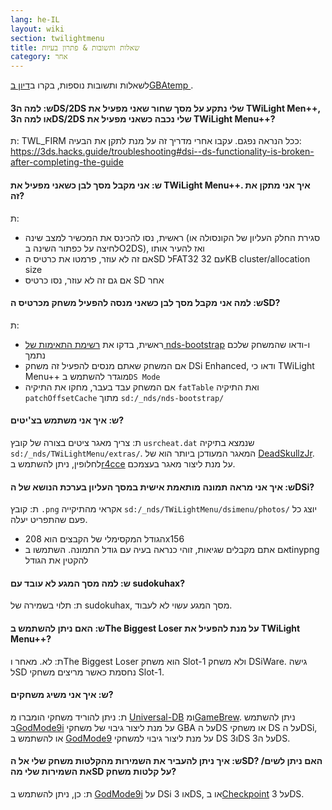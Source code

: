 ```yaml
---
lang: he-IL
layout: wiki
section: twilightmenu
title: שאלות ותשובות & פתרון בעיות
category: אחר
---
```


לשאלות ותשובות נוספות, בקרו ב[דיון בGBAtemp ](https://gbatemp.net/threads/ds-i-3ds-twilight-menu-gui-for-ds-i-games-and-ds-i-menu-replacement.472200/).

#### ש: למה ה3DS/2DS שלי נתקע על מסך שחור שאני מפעיל את TWiLight Men++, או למה ה3DS/2DS שלי נכבה כשאני מפעיל את TWiLight Menu++?
ת: TWL_FIRM ככל הנראה נפגם. עקבו אחרי מדריך זה על מנת לתקן את הבעיה: https://3ds.hacks.guide/troubleshooting#dsi--ds-functionality-is-broken-after-completing-the-guide

#### ש: אני מקבל מסך לבן כשאני מפעיל את TWiLight Menu++. איך אני מתקן את זה?
ת:
- ראשית, נסו להכינס את המכשיר למצב שינה (סגירת החלק העליון של הקונסולה או לחיצה על כפתור השינה בO2DS), ואז להעיר אותו
- אם זה לא עוזר, פרמטו את כרטיס הSD לFAT32 עם 32KB cluster/allocation size
- אם גם זה לא עוזר, נסו כרטיס SD אחר

#### ש: למה אני מקבל מסך לבן כשאני מנסה להפעיל משחק מכרטיס הSD?
ת:
- ראשית, בדקו את [רשימת התאימות של nds-bootstrap](https://docs.google.com/spreadsheets/d/1LRTkXOUXraTMjg1eedz_f7b5jiuyMv2x6e_jY_nyHSc/htmlview#gid=0) ו-ודאו שהמשחק שלכם נתמך
- אם המשחק שאתם מנסים להפעיל זה משחק DSi Enhanced, ודאו כי TWiLight Menu++ מוגדר להשתמש ב`DS Mode`
- אם המשחק עבד בעבר, מחקו את התיקיה `fatTable` ואת התיקיה `patchOffsetCache` מתוך `sd:/_nds/nds-bootstrap/`

#### ש: איך אני משתמש בצ'יטים?
ת: צריך מאגר ציטים בצורה של קובץ `usrcheat.dat` שנמצא בתיקיה `sd:/_nds/TWiLightMenu/extras/`. המאגר המעודכן ביותר הוא של [DeadSkullzJr](https://gbatemp.net/threads/deadskullzjrs-flashcart-cheat-databases.488711/). לחלופין, ניתן להשתמש ב[r4cce](http://hp.vector.co.jp/authors/VA013928/soft_en.html) על מנת ליצור מאגר בעצמכם.

#### ש: איך אני מראה תמונה מותאמת אישית במסך העליון בערכת הנושא של הDSi?
ת: קובץ `.png` אקראי מהתיקייה `sd:/_nds/TWiLightMenu/dsimenu/photos/` יוצג כל פעם שהתפריט יעלה.

- הגודל המקסימלי של הקבצים הוא 208x156
- אם אתם מקבלים שגיאות, זוהי כנראה בעיה עם גודל התמונה. השתמשו בtinypng להקטין את הגודל

#### ש: למה מסך המגע לא עובד עם sudokuhax?
ת: תלוי בשמירה של sudokuhax, מסך המגע עשוי לא לעבוד.

#### ש: האם ניתן להשתמש בThe Biggest Loser על מנת להפעיל את TWiLight Menu++?
ת: לא. מאחר וThe Biggest Loser הוא משחק Slot-1 ולא משחק DSiWare. גישה לSD נחסמת כאשר מריצים משחקי Slot-1.

#### ש: איך אני משיג משחקים?
ת: ניתן להוריד משחקי הומברו מ [Universal-DB](https://db.universal-team.net/ds) ומ[GameBrew](https://www.gamebrew.org/wiki/List_of_DS_homebrew_applications). ניתן להשתמש ב[GodMode9i](https://github.com/DS-Homebrew/GodMode9i/releases) על מנת ליצור גיבוי של משחקי GBA על הDS או משחקי DS על הDSi, או להשתמש ב [GodMode9](https://github.com/d0k3/GodMode9/releases) על מנת ליצור גיבוי למשחקי DS ו3DS על ה3DS.

#### ש: איך ניתן להעביר את השמירות מהקלטות משחק שלי אל הSD? /האם ניתן לשים את השמירות שלי מהSD על קלטות משחק?
ת: כן, ניתן להשתמש ב [GodMode9i](https://github.com/DS-Homebrew/GodMode9i/releases) על DSi או 3DS, או ב[Checkpoint](https://github.com/FlagBrew/Checkpoint/releases) על 3DS.
